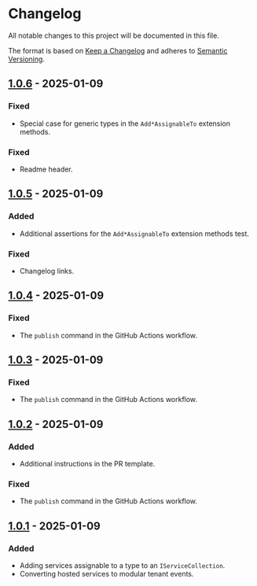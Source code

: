 <!-- markdownlint-disable MD024 -->

# Changelog

All notable changes to this project will be documented in this file.

The format is based on [Keep a Changelog](https://keepachangelog.com/en/1.0.0/)
and adheres to [Semantic Versioning](https://semver.org/).

## [1.0.6] - 2025-01-09

### Fixed

- Special case for generic types in the `Add*AssignableTo` extension methods.

### Fixed

- Readme header.

## [1.0.5] - 2025-01-09

### Added

- Additional assertions for the `Add*AssignableTo` extension methods test.

### Fixed

- Changelog links.

## [1.0.4] - 2025-01-09

### Fixed

- The `publish` command in the GitHub Actions workflow.

## [1.0.3] - 2025-01-09

### Fixed

- The `publish` command in the GitHub Actions workflow.

## [1.0.2] - 2025-01-09

### Added

- Additional instructions in the PR template.

### Fixed

- The `publish` command in the GitHub Actions workflow.

## [1.0.1] - 2025-01-09

### Added

- Adding services assignable to a type to an `IServiceCollection`.
- Converting hosted services to modular tenant events.

[1.0.6]:
  https://github.com/altibiz/extensions-dependency-injection/compare/1.0.5...1.0.6
[1.0.5]:
  https://github.com/altibiz/extensions-dependency-injection/compare/1.0.4...1.0.5
[1.0.4]:
  https://github.com/altibiz/extensions-dependency-injection/compare/1.0.3...1.0.4
[1.0.3]:
  https://github.com/altibiz/extensions-dependency-injection/compare/1.0.2...1.0.3
[1.0.2]:
  https://github.com/altibiz/extensions-dependency-injection/compare/1.0.1...1.0.2
[1.0.1]:
  https://github.com/altibiz/extensions-dependency-injection/releases/tag/1.0.1
